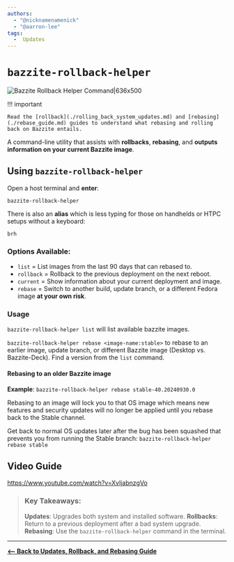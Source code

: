 ```yaml
---
authors:
  - "@nicknamenamenick"
  - "@aarron-lee"
tags:
  -  Updates
---
```


<!-- ANCHOR: METADATA -->
<!--{"url_discourse": "https://universal-blue.discourse.group/docs?topic=2647", "fetched_at": "2024-09-03 16:43:17.164020+00:00"}-->
<!-- ANCHOR_END: METADATA -->

# `bazzite-rollback-helper`

![Bazzite Rollback Helper Command|636x500](../../img/Bazzite_Rollback_Helper_Command.png)

!!! important
    
    Read the [rollback](./rolling_back_system_updates.md) and [rebasing](./rebase_guide.md) guides to understand what rebasing and rolling back on Bazzite entails.

A command-line utility that assists with **rollbacks**, **rebasing**, and **outputs information on your current Bazzite image**.

## Using `bazzite-rollback-helper`
Open a host terminal and **enter**:

```command
bazzite-rollback-helper
```

There is also an **alias** which is less typing for those on handhelds or HTPC setups without a keyboard:

```command
brh
```

### Options Available:

- `list` = List images from the last 90 days that can rebased to.
- `rollback` = Rollback to the previous deployment on the next reboot.
- `current` = Show information about your current deployment and image.
- `rebase` = Switch to another build, update branch, or a different Fedora image **at your own risk**.

### Usage

`bazzite-rollback-helper list` will list available bazzite images.

`bazzite-rollback-helper rebase <image-name:stable>` to rebase to an earlier image, update branch, or different Bazzite image (Desktop vs. Bazzite-Deck).  Find a version from the `list` command.

#### Rebasing to an older Bazzite image

**Example**: `bazzite-rollback-helper rebase stable-40.20240930.0`

Rebasing to an image will lock you to that OS image which means new features and security updates will no longer be applied until you rebase back to the Stable channel.

Get back to normal OS updates later after the bug has been squashed that prevents you from running the Stable branch:
`bazzite-rollback-helper rebase stable`

## Video Guide

https://www.youtube.com/watch?v=XvljabnzgVo

> ### Key Takeaways:
>
> **Updates**: Upgrades both system and installed software.
> **Rollbacks**: Return to a previous deployment after a bad system upgrade.
> **Rebasing**: Use the `bazzite-rollback-helper` command in the terminal.

<hr>

[**<-- Back to Updates, Rollback, and Rebasing Guide**](./index.md)
